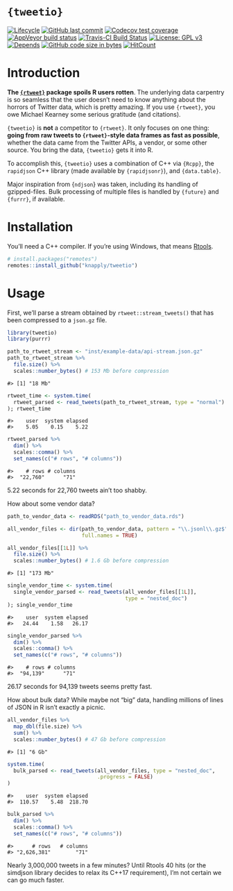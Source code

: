 
<!-- README.Rmd generates README.md. -->

# `{tweetio}`

<!-- badges: start -->

[![Lifecycle](https://img.shields.io/badge/lifecycle-experimental-orange.svg)](https://www.tidyverse.org/lifecycle/#experimental)
[![GitHub last
commit](https://img.shields.io/github/last-commit/knapply/tweetio.svg)](https://github.com/knapply/tweetio/commits/master)
[![Codecov test
coverage](https://codecov.io/gh/knapply/tweetio/branch/master/graph/badge.svg)](https://codecov.io/gh/knapply/tweetio?branch=master)
[![AppVeyor build
status](https://ci.appveyor.com/api/projects/status/github/knapply/tweetio?branch=master&svg=true)](https://ci.appveyor.com/project/knapply/tweetio)
[![Travis-CI Build
Status](https://travis-ci.org/knapply/tweetio.svg?branch=master)](https://travis-ci.org/knapply/tweetio)
[![License: GPL
v3](https://img.shields.io/badge/License-GPLv3-blue.svg)](https://www.gnu.org/licenses/gpl-3.0)
[![Depends](https://img.shields.io/badge/Depends-GNU_R%3E=3.6-blue.svg)](https://www.r-project.org/)
[![GitHub code size in
bytes](https://img.shields.io/github/languages/code-size/knapply/tweetio.svg)](https://github.com/knapply/tweetio)
[![HitCount](http://hits.dwyl.io/knapply/tweetio.svg)](http://hits.dwyl.io/knapply/tweetio)
<!-- badges: end -->

# Introduction

**The [`{rtweet}`](https://rtweet.info/) package spoils R users
rotten**. The underlying data carpentry is so seamless that the user
doesn’t need to know anything about the horrors of Twitter data, which
is pretty amazing. If you use `{rtweet}`, you owe Michael Kearney some
serious gratitude (and citations).

`{tweetio}` is **not** a competitor to `{rtweet}`. It only focuses on
one thing: **going from raw tweets to `{rtweet}`-style data frames as
fast as possible**, whether the data came from the Twitter APIs, a
vendor, or some other source. You bring the data, `{tweetio}` gets it
into R.

To accomplish this, `{tweetio}` uses a combination of C++ via `{Rcpp}`,
the `rapidjson` C++ library (made available by `{rapidjsonr}`), and
`{data.table}`.

Major inspiration from {`ndjson`} was taken, including its handling of
gzipped-files. Bulk processing of multiple files is handled by
`{future}` and `{furrr}`, if available.

# Installation

You’ll need a C++ compiler. If you’re using Windows, that means
[Rtools](https://cran.r-project.org/bin/windows/Rtools/).

``` r
# install.packages("remotes")
remotes::install_github("knapply/tweetio")
```

# Usage

First, we’ll parse a stream obtained by `rtweet::stream_tweets()` that
has been compressed to a `json.gz` file.

``` r
library(tweetio)
library(purrr)

path_to_rtweet_stream <- "inst/example-data/api-stream.json.gz"
path_to_rtweet_stream %>%
  file.size() %>% 
  scales::number_bytes() # 153 Mb before compression
```

    #> [1] "18 Mb"

``` r
rtweet_time <- system.time(
  rtweet_parsed <- read_tweets(path_to_rtweet_stream, type = "normal")
); rtweet_time
```

    #>    user  system elapsed 
    #>    5.05    0.15    5.22

``` r
rtweet_parsed %>% 
  dim() %>% 
  scales::comma() %>% 
  set_names(c("# rows", "# columns"))
```

    #>    # rows # columns 
    #>  "22,760"      "71"

5.22 seconds for 22,760 tweets ain’t too shabby.

How about some vendor data?

``` r
path_to_vendor_data <- readRDS("path_to_vendor_data.rds")

all_vendor_files <- dir(path_to_vendor_data, pattern = "\\.jsonl\\.gz$",
                        full.names = TRUE)

all_vendor_files[[1L]] %>% 
  file.size() %>% 
  scales::number_bytes() # 1.6 Gb before compression
```

    #> [1] "173 Mb"

``` r
single_vendor_time <- system.time(
  single_vendor_parsed <- read_tweets(all_vendor_files[[1L]], 
                                      type = "nested_doc")
); single_vendor_time
```

    #>    user  system elapsed 
    #>   24.44    1.58   26.17

``` r
single_vendor_parsed %>% 
  dim() %>% 
  scales::comma() %>% 
  set_names(c("# rows", "# columns"))
```

    #>    # rows # columns 
    #>  "94,139"      "71"

26.17 seconds for 94,139 tweets seems pretty fast.

How about bulk data? While maybe not “big” data, handling millions of
lines of JSON in R isn’t exactly a picnic.

``` r
all_vendor_files %>% 
  map_dbl(file.size) %>% 
  sum() %>% 
  scales::number_bytes() # 47 Gb before compression
```

    #> [1] "6 Gb"

``` r
system.time(
  bulk_parsed <- read_tweets(all_vendor_files, type = "nested_doc", 
                             .progress = FALSE)
)
```

    #>    user  system elapsed 
    #>  110.57    5.48  218.70

``` r
bulk_parsed %>% 
  dim() %>% 
  scales::comma() %>% 
  set_names(c("# rows", "# columns"))
```

    #>      # rows   # columns 
    #> "2,626,381"        "71"

Nearly 3,000,000 tweets in a few minutes? Until Rtools 40 hits (or the
simdjson library decides to relax its C++17 requirement), I’m not
certain we can go much faster.
